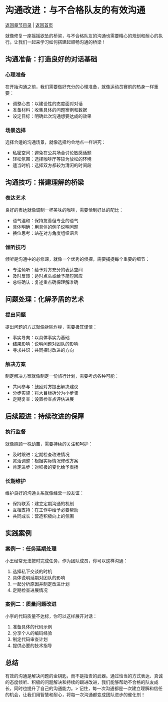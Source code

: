 # 沟通改进：与不合格队友的有效沟通

[返回章节目录](./index.md) | [返回首页](../README.md)

就像修复一座摇摇欲坠的桥梁，与不合格队友的沟通也需要精心的规划和耐心的执行。让我们一起来学习如何搭建起顺畅沟通的桥梁！

## 沟通准备：打造良好的对话基础

### 心理准备
在开始沟通之前，我们需要做好充分的心理准备，就像运动员赛前的热身一样重要：

- 调整心态：以建设性的态度面对对话
- 准备材料：收集具体的问题案例和数据
- 设定目标：明确此次沟通想要达成的效果

### 场景选择
选择合适的沟通场景，就像选择约会地点一样讲究：

- 私密空间：避免在公共场合讨论敏感话题
- 轻松氛围：选择咖啡厅等较为放松的环境
- 适当时机：选择双方都较为清闲的时间段

## 沟通技巧：搭建理解的桥梁

### 表达艺术
良好的表达就像调制一杯美味的咖啡，需要恰到好处的配比：

- 语气温和：保持友善但专业的语气
- 具体明确：用具体的例子说明问题
- 换位思考：站在对方角度组织语言

### 倾听技巧
倾听是沟通中的必修课，就像一个优秀的侦探，需要捕捉每个重要的细节：

- 专注倾听：给予对方充分的表达空间
- 及时反馈：适时点头或给予简短回应
- 总结确认：复述重点确保理解准确

## 问题处理：化解矛盾的艺术

### 提出问题
提出问题的方式就像拆除炸弹，需要极其谨慎：

- 事实导向：以具体事实为基础
- 结果影响：说明问题对团队的影响
- 寻求共识：共同探讨改进的方向

### 解决方案
制定解决方案就像制定一份旅行计划，需要考虑各种可能：

- 共同参与：鼓励对方提出解决建议
- 分步实施：将大目标拆分为小步骤
- 定期复查：设置检查点评估进展

## 后续跟进：持续改进的保障

### 执行监督
就像照顾一株幼苗，需要持续的关注和呵护：

- 及时跟进：定期检查改进情况
- 灵活调整：根据实际情况修改方案
- 肯定进步：对积极的变化给予表扬

### 长期维护
维护良好的沟通关系就像经营一段友谊：

- 保持联系：建立定期沟通的机制
- 互相支持：在工作中给予必要帮助
- 共同成长：营造积极向上的氛围

## 实践案例

### 案例一：任务延期处理
小王经常无法按时完成任务，作为团队成员，你可以这样沟通：

1. 选择私下交谈的时机
2. 具体说明延期对团队的影响
3. 一起分析原因并制定改进计划
4. 定期检查进展情况

### 案例二：质量问题改进
小李的代码质量不达标，你可以这样展开对话：

1. 准备具体的代码示例
2. 分享个人的编码经验
3. 制定代码审查计划
4. 提供必要的技术指导

## 总结

有效的沟通是解决问题的金钥匙，而不是指责的武器。通过恰当的方式表达、真诚的态度倾听、积极的问题解决和持续的跟进改进，我们能够帮助不合格的队友成长，同时也提升了自己的沟通能力。> 记住，每一次沟通都是一次建立理解和信任的机会，让我们用智慧和耐心，将每一次沟通都变成团队进步的催化剂！

